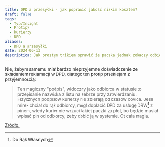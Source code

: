 ```yaml
---
title: DPD a przesyłki - jak poprawić jakość niskim kosztem?
draft: false
tags:
  - Typ/Insight
  - Protipy
  - kurierzy
  - DPD
aliases:
  - DPD a przesyłki
date: 2024-06-13
description: Jak prostym trikiem sprawić że paczka jednak zobaczy odbiorcę?
---
```

 Nie, żebym samemu miał bardzo nieprzyjemne doświadczenie ze składaniem reklamacji w DPD, dlatego ten protip przeklejam z przyjemnością:
 
>Ten magiczny "podpis", widoczny jako odbiorca w statusie to przepisanie nazwiska z listu na zebrze przy zatwierdzaniu. Fizycznych podpisów kurierzy nie zbierają od czasów covida. Jeśli mirek chciał do rąk odbiorcy, mógł dopłacić DPD za usługę DRW[^1] z pinem, wtedy kurier nie wrzuci takiej paczki za płot, bo będzie musiał wpisać pin od odbiorcy, żeby dobić ją w systemie. Ot cała magia.

[Źródło.](https://wykop.pl/link/7465835/dpd-przerzuca-komputer-przez-plot-niszczy-go-i-bezczelnie-odrzuca-reklamacje/komentarz/124712141/na-dodatek-w-systemie-paczka-widnieje-jako-odebrana-i-podpisana-od-paru-lat-kurierzy-nie-wymagaja-podpisow-po-prostu-paczka-laduje-gdziekolwiek-pod-ty#124712705)

[^1]: Do Rąk Własnych

